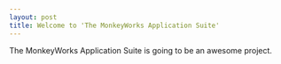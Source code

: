 ```yaml
---
layout: post
title: Welcome to 'The MonkeyWorks Application Suite'
---
```


The MonkeyWorks Application Suite is going to be an awesome project.
